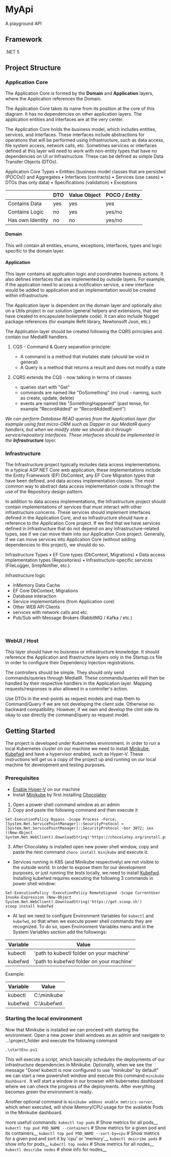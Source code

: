 # MyApi

A playground API

## Framework
 .NET 5
<br/>

## Project Structure

### Application Core

The Application Core is formed by the **Domain** and **Application** layers, where the Application references the Domain.

  The Application Core takes its name from its position at the core of this diagram. 
It has no dependencies on other application layers. The application entities and interfaces are at the very center.

  The Application Core holds the business model, which includes entities, services, and interfaces.
  These interfaces include abstractions for operations that will be performed using Infrastructure, such as data access, file system access, network calls, etc.
  Sometimes services or interfaces defined at this layer will need to work with non-entity types that have no dependencies on UI or Infrastructure.
  These can be defined as simple Data Transfer Objects (DTOs).


Application Core Types
• Entities (business model classes that are persisted (POCOs)) and Aggregates
• Interfaces (contracts)
• Services (use cases)
• DTOs (has only data)
• Specifications (validation)
• Exceptions

|                   |  DTO | Value Object  | POCO / Entity   |
| -------------     | ---- | ------------- | ----            |
| Contains Data     | yes  |  yes          | yes             |
| Contains Logic    | no   | yes           | yes/no          |
| Has own Identity  | no   |  no           | yes/no          |

#### Domain
This will contain all entities, enums, exceptions, interfaces, types and logic specific to the domain layer.
#### Application
This layer contains all application logic and coordinates business actions. It also defines interfaces that are implemented by outside layers.
For example, if the application need to access a notification service, a new interface would be added to application and an implementation would be created within infrastructure.

 The Application layer is dependent on the domain layer and optionally also on a Utils project in our solution (general helpers and extensions, that we have created to encapsulate boilerplate code).
It can also include Nugget package references (for example Refit library, Newtonsoft Json, etc.)

The Application layer should be created following the CQRS principles and contain our MediatR handlers.

1. CQS - Command & Query separation principle:
	- A command is a method that mutates state (should be void in general)	
	- A Query   is a method that returns a result and does not modify a state

2. CQRS extends the CQS - now talking in terms of classes
    - queries start with "Get"
    - commands are named like "DoSomething" (no crud - naming, such as create, update, delete)
    - events are named like "SomethingHappened" (past tense, for example "RecordAdded" or "RecordAddedEvent")

*We can perform Database READ queries from the Application layer (for example using fast micro-ORM such as Dapper in our MediatR query handlers, but when we modify state
we should do it through service/repository interfaces. These interfaces should be implemented in the **Infrastructure** layer.*
<br/>

### Infrastructure

  The Infrastructure project typically includes data access implementations. In a typical ASP.NET Core web application, these implementations include the Entity Framework (EF) DbContext, 
  any EF Core Migration types that have been defined, and data access implementation classes. The most common way to abstract data access implementation code is through
the use of the Repository design pattern.

  In addition to data access implementations, the Infrastructure project should contain implementations of services that must interact with other infrastructure concerns. 
  These services should implement interfaces defined in the Application Core, and so Infrastructure should have a reference to the Application Core project. 
  If we find that we have services defined in Infrastructure that do not depend on any infrastructure-related types, see if we can move them into our Application Core project. 
  Generally, if we can move services into Application Core (without adding dependencies to this project), we should do so.

Infrastructure Types
• EF Core types (DbContext, Migrations)
• Data access implementation types (Repositories)
• Infrastructure-specific services (FileLogger, SmtpNotifier, etc.)


Infrastructure logic
- InMemory Data Cache
- EF Core DbContext, Migrations
-  Database interaction
- Service implementations (from Application core)
- Other WEB API Clients
- services with network calls and etc.
- Pub/Sub with Message Brokers (RabbitMQ / Kafka / etc.)
<br/>

### WebUI / Host

  This layer should have no buisness or infrastructure knowledge. It should reference the Application and Ifrastructure layers only in the Startup.cs file
  in order to configure their Dependency Injection registrations.

  The controllers should be simple. They should only send commands/queries through MediatR. These commands/queries will then be handled by their respective handlers in the Application layer.
  Mapping requests/responses is also allowed in a controller's action.

  Use DTOs in the end-points as request models and map them to Command/Query if we are not developing the client side. Otherwise no backward compatibility. 
  However, if we own and develop the clint side its okay to use directly the command/query as request model.

## Getting Started
The project is developed under Kubernetes environment. In order to run a local Kubernetes cluster on our machine we need to install [Minikube](https://minikube.sigs.k8s.io/docs/start/), [Kubefwd](https://kubefwd.com/) and have a hypervisor enabled, such as Hyper-V.
These instructions will get us a copy of the project up and running on our local machine for development and testing purposes.

### Prerequisites
+ [Enable Hyper-V](https://docs.microsoft.com/en-us/virtualization/hyper-v-on-windows/quick-start/enable-hyper-v) on our machine
+ Install [Minikube](https://minikube.sigs.k8s.io/docs/start/) by first installing  [Chocolatey](https://chocolatey.org/)
 1. Open a power shell command window as an admin
 2. Copy and paste the following command and then execute it
```
Set-ExecutionPolicy Bypass -Scope Process -Force; [System.Net.ServicePointManager]::SecurityProtocol = [System.Net.ServicePointManager]::SecurityProtocol -bor 3072; iex ((New-Object System.Net.WebClient).DownloadString('https://chocolatey.org/install.ps1'))
```
 3. After Chocolatey is installed open new power shell window, copy and paste the next command ```choco install minikube``` and execute it.

+ Services running in K8S (and Minikube respectively) are not visible to the outside world. In order to expose them for our development purposes, or just running the tests locally,
we need to install [Kubefwd](https://kubefwd.com/).
Installing kubefwd requires executing the following 3 commands in power shell window:
```
Set-ExecutionPolicy -ExecutionPolicy RemoteSigned -Scope CurrentUser
Invoke-Expression (New-Object System.Net.WebClient).DownloadString('https://get.scoop.sh')
scoop install kubefwd
```

+ At last we need to configure Environment Variables for ```kubectl``` and ```kubefwd```, so that when we execute power shell commands they are recognized.
To do so,  open Environment Variables menu and in the System Variables section add the followings:

Variable  | Value
------------- | -------------
kubectl  | 'path to kubectl folder on your machine'
kubefwd  | 'path to kubefwd folder on your machine'

Example:

Variable  | Value
------------- | -------------
kubectl  | C:\minikube
kubefwd  | C:\kubefwd

### Starting the local environment
Now that Minikube is installed we can proceed with starting the environment.
Open a new power shell windows as an admin and navigate to
...\project_folder and execute the following command
```
.\startEnv.ps1
```
This will execute a script, which basically schedules the deployments of our infrastructure dependencies in Minikube.
Optionally, when we see the message "Done! kubectl is now configured to use "minikube" by default" we can start a new powershell window and execute this command  ```minikube dashboard``` . 
It will start a window in our browser with kubernetes dashboard where we can check the progress of the deployments.
After everything becomes green the environment is ready.

Another optional command is ```minikube addons enable metrics-server```, which when executed, will show Memory/CPU usage for the available Pods in the Minikube dashboard.

more usefull commands:
```kubectl top pods```                                    # Show metrics for all pods__
```kubectl top pod POD_NAME --containers```               # Show metrics for a given pod and its containers__
```kubectl top pod POD_NAME --sort-by=cpu```              # Show metrics for a given pod and sort it by 'cpu' or 'memory'__
```kubectl describe pods```                               # show info for pods__
```kubectl top nodes```                                   # Show metrics for all nodes__
```kubectl describe nodes```                              # show info for nodes__
